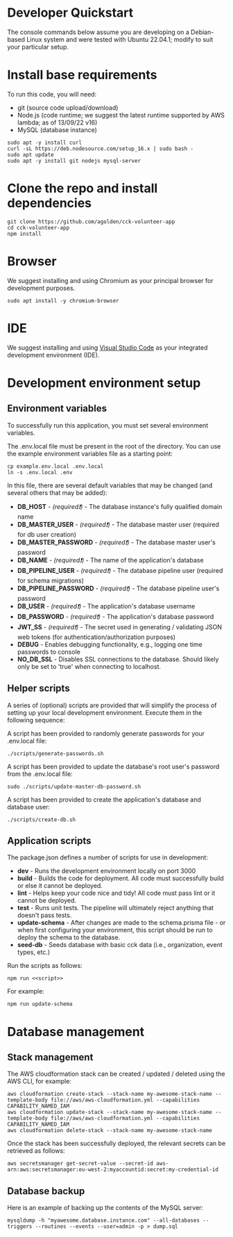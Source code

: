 # Developer Quickstart

The console commands below assume you are developing on a Debian-based Linux system and were tested with Ubuntu 22.04.1; modify to suit your particular setup.

# Install base requirements
To run this code, you will need:

* git (source code upload/download)
* Node.js (code runtime; we suggest the latest runtime supported by AWS lambda; as of 13/09/22 v16)
* MySQL (database instance)

```console
sudo apt -y install curl
curl -sL https://deb.nodesource.com/setup_16.x | sudo bash -
sudo apt update
sudo apt -y install git nodejs mysql-server
```

# Clone the repo and install dependencies

```console
git clone https://github.com/agolden/cck-volunteer-app
cd cck-volunteer-app
npm install
```

# Browser

We suggest installing and using Chromium as your principal browser for development purposes.

```console
sudo apt install -y chromium-browser
```

# IDE

We suggest installing and using [Visual Studio Code](https://code.visualstudio.com/download) as your integrated development environment (IDE).

# Development environment setup

## Environment variables

To successfully run this application, you must set several environment variables.

The .env.local file must be present in the root of the directory. You can use the example environment variables file as a starting point:

```console
cp example.env.local .env.local
ln -s .env.local .env
```

In this file, there are several default variables that may be changed (and several others that may be added):

* **DB_HOST** - *(required&#10071;)* - The database instance's fully qualified domain name
* **DB_MASTER_USER** - *(required&#10071;)* - The database master user (required for db user creation)
* **DB_MASTER_PASSWORD** - *(required&#10071;)* - The database master user's password
* **DB_NAME** - *(required&#10071;)* - The name of the application's database
* **DB_PIPELINE_USER** - *(required&#10071;)* - The database pipeline user (required for schema migrations)
* **DB_PIPELINE_PASSWORD** - *(required&#10071;)* - The database pipeline user's password
* **DB_USER** - *(required&#10071;)* - The application's database username
* **DB_PASSWORD** - *(required&#10071;)* - The application's database password
* **JWT_SS** - *(required&#10071;)* - The secret used in generating / validating JSON web tokens (for authentication/authorization purposes)
* **DEBUG** - Enables debugging functionality, e.g., logging one time passwords to console
* **NO_DB_SSL** - Disables SSL connections to the database. Should likely only be set to 'true' when connecting to localhost.

## Helper scripts

A series of (optional) scripts are provided that will simplify the process of setting up your local development environment. Execute them in the following sequence:

A script has been provided to randomly generate passwords for your .env.local file:
```console
./scripts/generate-passwords.sh
```

A script has been provided to update the database's root user's password from the .env.local file:
```console
sudo ./scripts/update-master-db-password.sh
```

A script has been provided to create the application's database and database user:
```console
./scripts/create-db.sh
```

## Application scripts

The package.json defines a number of scripts for use in development:

* **dev** - Runs the development environment locally on port 3000
* **build** - Builds the code for deployment. All code must successfully build or else it cannot be deployed.
* **lint** - Helps keep your code nice and tidy! All code must pass lint or it cannot be deployed.
* **test** - Runs unit tests. The pipeline will ultimately reject anything that doesn't pass tests.
* **update-schema** - After changes are made to the schema.prisma file - or when first configuring your environment, this script should be run to deploy the schema to the database.
* **seed-db** - Seeds database with basic cck data (i.e., organization, event types, etc.)

Run the scripts as follows:
```console
npm run <<script>>
```

For example:
```console
npm run update-schema
```

# Database management

## Stack management

The AWS cloudformation stack can be created / updated / deleted using the AWS CLI, for example:
```console
aws cloudformation create-stack --stack-name my-awesome-stack-name --template-body file://aws/aws-cloudformation.yml --capabilities CAPABILITY_NAMED_IAM
aws cloudformation update-stack --stack-name my-awesome-stack-name --template-body file://aws/aws-cloudformation.yml --capabilities CAPABILITY_NAMED_IAM
aws cloudformation delete-stack --stack-name my-awesome-stack-name
```

Once the stack has been successfully deployed, the relevant secrets can be retrieved as follows:
```console
aws secretsmanager get-secret-value --secret-id aws-arn:aws:secretsmanager:eu-west-2:myaccountid:secret:my-credential-id
```

## Database backup

Here is an example of backing up the contents of the MySQL server:

```console
mysqldump -h "myawesome.database.instance.com" --all-databases --triggers --routines --events --user=admin -p > dump.sql
```
